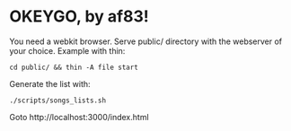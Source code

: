 # OKEYGO, by af83!

You need a webkit browser.
Serve public/ directory with the webserver of your choice. Example with thin:

	cd public/ && thin -A file start

Generate the list with:

	./scripts/songs_lists.sh

Goto http://localhost:3000/index.html
